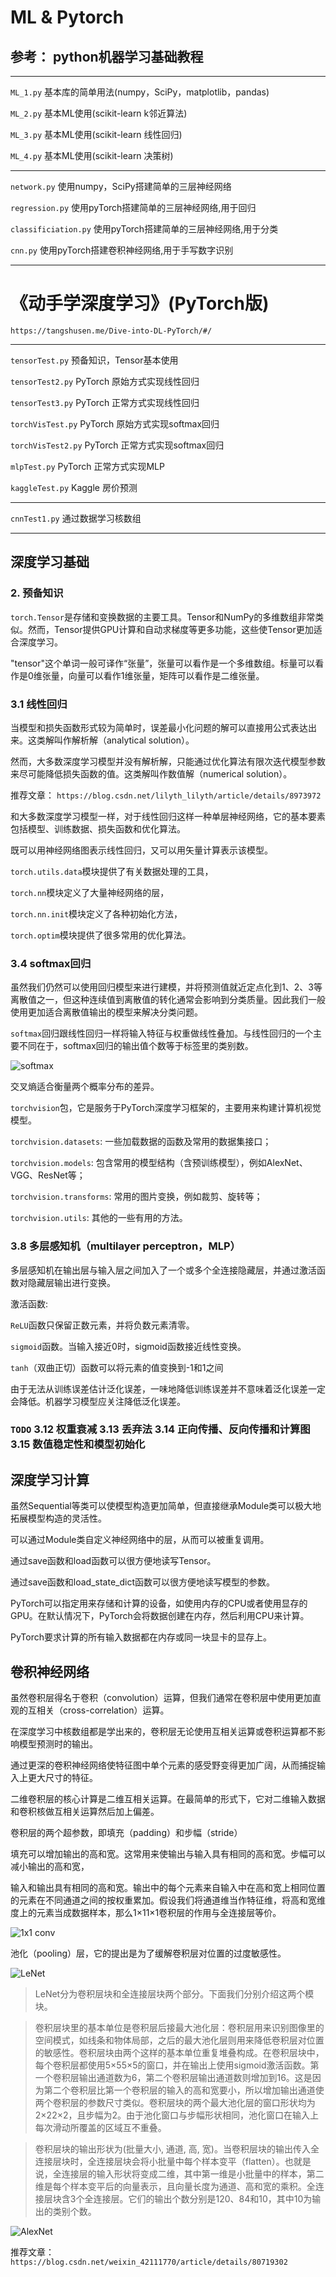 # ML & Pytorch

## 参考： python机器学习基础教程

---

`ML_1.py` 基本库的简单用法(numpy，SciPy，matplotlib，pandas)  

`ML_2.py` 基本ML使用(scikit-learn k邻近算法)

`ML_3.py` 基本ML使用(scikit-learn 线性回归)

`ML_4.py` 基本ML使用(scikit-learn 决策树)

---

`network.py` 使用numpy，SciPy搭建简单的三层神经网络

`regression.py` 使用pyTorch搭建简单的三层神经网络,用于回归

`classificiation.py` 使用pyTorch搭建简单的三层神经网络,用于分类

`cnn.py` 使用pyTorch搭建卷积神经网络,用于手写数字识别

---

# 《动手学深度学习》(PyTorch版)

`https://tangshusen.me/Dive-into-DL-PyTorch/#/`

---

`tensorTest.py` 预备知识，Tensor基本使用

`tensorTest2.py` PyTorch 原始方式实现线性回归

`tensorTest3.py` PyTorch 正常方式实现线性回归

`torchVisTest.py` PyTorch 原始方式实现softmax回归

`torchVisTest2.py` PyTorch 正常方式实现softmax回归

`mlpTest.py` PyTorch 正常方式实现MLP

`kaggleTest.py` Kaggle 房价预测

---

`cnnTest1.py` 通过数据学习核数组



---

## 深度学习基础

### 2. 预备知识

`torch.Tensor`是存储和变换数据的主要工具。Tensor和NumPy的多维数组非常类似。然而，Tensor提供GPU计算和自动求梯度等更多功能，这些使Tensor更加适合深度学习。

"tensor"这个单词一般可译作“张量”，张量可以看作是一个多维数组。标量可以看作是0维张量，向量可以看作1维张量，矩阵可以看作是二维张量。

### 3.1 线性回归

当模型和损失函数形式较为简单时，误差最小化问题的解可以直接用公式表达出来。这类解叫作解析解（analytical solution）。

然而，大多数深度学习模型并没有解析解，只能通过优化算法有限次迭代模型参数来尽可能降低损失函数的值。这类解叫作数值解（numerical solution）。

推荐文章： `https://blog.csdn.net/lilyth_lilyth/article/details/8973972`

和大多数深度学习模型一样，对于线性回归这样一种单层神经网络，它的基本要素包括模型、训练数据、损失函数和优化算法。

既可以用神经网络图表示线性回归，又可以用矢量计算表示该模型。

`torch.utils.data`模块提供了有关数据处理的工具，

`torch.nn`模块定义了大量神经网络的层，

`torch.nn.init`模块定义了各种初始化方法，

`torch.optim`模块提供了很多常用的优化算法。

### 3.4 softmax回归

虽然我们仍然可以使用回归模型来进行建模，并将预测值就近定点化到1、2、3等离散值之一，但这种连续值到离散值的转化通常会影响到分类质量。因此我们一般使用更加适合离散值输出的模型来解决分类问题。

`softmax`回归跟线性回归一样将输入特征与权重做线性叠加。与线性回归的一个主要不同在于，softmax回归的输出值个数等于标签里的类别数。

![softmax](math.svg)

交叉熵适合衡量两个概率分布的差异。

`torchvision`包，它是服务于PyTorch深度学习框架的，主要用来构建计算机视觉模型。

`torchvision.datasets`: 一些加载数据的函数及常用的数据集接口；

`torchvision.models`: 包含常用的模型结构（含预训练模型），例如AlexNet、VGG、ResNet等；

`torchvision.transforms`: 常用的图片变换，例如裁剪、旋转等；

`torchvision.utils`: 其他的一些有用的方法。


### 3.8 多层感知机（multilayer perceptron，MLP）

多层感知机在输出层与输入层之间加入了一个或多个全连接隐藏层，并通过激活函数对隐藏层输出进行变换。

激活函数:

`ReLU`函数只保留正数元素，并将负数元素清零。

`sigmoid`函数。当输入接近0时，sigmoid函数接近线性变换。

`tanh`（双曲正切）函数可以将元素的值变换到-1和1之间

由于无法从训练误差估计泛化误差，一味地降低训练误差并不意味着泛化误差一定会降低。机器学习模型应关注降低泛化误差。

### `TODO` 3.12 权重衰减  3.13 丢弃法  3.14 正向传播、反向传播和计算图  3.15 数值稳定性和模型初始化

## 深度学习计算

虽然Sequential等类可以使模型构造更加简单，但直接继承Module类可以极大地拓展模型构造的灵活性。

可以通过Module类自定义神经网络中的层，从而可以被重复调用。

通过save函数和load函数可以很方便地读写Tensor。

通过save函数和load_state_dict函数可以很方便地读写模型的参数。

PyTorch可以指定用来存储和计算的设备，如使用内存的CPU或者使用显存的GPU。在默认情况下，PyTorch会将数据创建在内存，然后利用CPU来计算。

PyTorch要求计算的所有输入数据都在内存或同一块显卡的显存上。

## 卷积神经网络

虽然卷积层得名于卷积（convolution）运算，但我们通常在卷积层中使用更加直观的互相关（cross-correlation）运算。

在深度学习中核数组都是学出来的，卷积层无论使用互相关运算或卷积运算都不影响模型预测时的输出。

通过更深的卷积神经网络使特征图中单个元素的感受野变得更加广阔，从而捕捉输入上更大尺寸的特征。

二维卷积层的核心计算是二维互相关运算。在最简单的形式下，它对二维输入数据和卷积核做互相关运算然后加上偏差。

卷积层的两个超参数，即填充（padding）和步幅（stride）

填充可以增加输出的高和宽。这常用来使输出与输入具有相同的高和宽。步幅可以减小输出的高和宽，

输入和输出具有相同的高和宽。输出中的每个元素来自输入中在高和宽上相同位置的元素在不同通道之间的按权重累加。假设我们将通道维当作特征维，将高和宽维度上的元素当成数据样本，那么1×11×1卷积层的作用与全连接层等价。

![1x1 conv](1x1.svg)

池化（pooling）层，它的提出是为了缓解卷积层对位置的过度敏感性。

![LeNet](lenet.png)

> LeNet分为卷积层块和全连接层块两个部分。下面我们分别介绍这两个模块。

> 卷积层块里的基本单位是卷积层后接最大池化层：卷积层用来识别图像里的空间模式，如线条和物体局部，之后的最大池化层则用来降低卷积层对位置的敏感性。卷积层块由两个这样的基本单位重复堆叠构成。在卷积层块中，每个卷积层都使用5×55×5的窗口，并在输出上使用sigmoid激活函数。第一个卷积层输出通道数为6，第二个卷积层输出通道数则增加到16。这是因为第二个卷积层比第一个卷积层的输入的高和宽要小，所以增加输出通道使两个卷积层的参数尺寸类似。卷积层块的两个最大池化层的窗口形状均为2×22×2，且步幅为2。由于池化窗口与步幅形状相同，池化窗口在输入上每次滑动所覆盖的区域互不重叠。

> 卷积层块的输出形状为(批量大小, 通道, 高, 宽)。当卷积层块的输出传入全连接层块时，全连接层块会将小批量中每个样本变平（flatten）。也就是说，全连接层的输入形状将变成二维，其中第一维是小批量中的样本，第二维是每个样本变平后的向量表示，且向量长度为通道、高和宽的乘积。全连接层块含3个全连接层。它们的输出个数分别是120、84和10，其中10为输出的类别个数。

![AlexNet](alexnet.png)

推荐文章： `https://blog.csdn.net/weixin_42111770/article/details/80719302`

